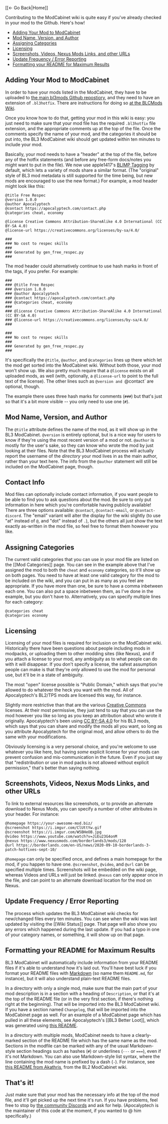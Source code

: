 [[← Go Back|Home]]

Contributing to the ModCabinet wiki is quite easy if you've already checked
in your mod to the Github.  Here's how!

- [Adding Your Mod to ModCabinet](#adding-your-mod-to-modcabinet)
- [Mod Name, Version, and Author](#mod-name-version-and-author)
- [Assigning Categories](#assigning-categories)
- [Licensing](#licensing)
- [Screenshots, Videos, Nexus Mods Links, and other URLs](#screenshots-videos-nexus-mods-links-and-other-urls)
- [Update Frequency / Error Reporting](#update-frequency--error-reporting)
- [Formatting your README for Maximum Results](#formatting-your-readme-for-maximum-results)

## Adding Your Mod to ModCabinet

In order to have your mods listed in the ModCabinet, they have to be uploaded
to [the main bl3mods Github repostiory](https://github.com/BLCM/bl3mods), and
they need to have an extension of `.bl3hotfix`.  There are instructions for
doing so [at the BLCMods Wiki](https://github.com/BLCM/BLCMods/wiki/Borderlands-3-Contribution).

Once you know how to do that, getting your mod in this wiki is easy: you just
need to make sure that your mod file has the required `.bl3hotfix` file
extension, and the appropriate comments up at the top of the file.  Once the
comments specify the name of your mod, and the categories it should be put
into, the BL3 ModCabinet wiki should get updated within ten minutes to include
your mod.

Basically, your mod needs to have a "header" at the top of the file, before any
of the hotfix statements (and before any free-form docs/notes you might want
to put in the file).  We now use apple1417's
[BLIMP Tagging](https://github.com/apple1417/blcmm-parsing/tree/master/blimp#tag-intepretation)
by default, which lets a variety of mods share a similar format.  (The "original"
style of BL3 mod metadata is still supported for the time being, but new mods
are encouraged to use the new format.)  For example, a mod header might look
like this:

    @title Free Respec
    @version 1.0.0
    @author Apocalyptech
    @contact https://apocalyptech.com/contact.php
    @categories cheat, economy

    @license Creative Commons Attribution-ShareAlike 4.0 International (CC BY-SA 4.0)
    @license-url https://creativecommons.org/licenses/by-sa/4.0/

    ###
    ### No cost to respec skills
    ###
    ### Generated by gen_free_respec.py
    ###

The mod header could alternatively continue to use hash marks in front of the tags,
if you prefer.  For example:

    ###
    ### @title Free Respec
    ### @version 1.0.0
    ### @author Apocalyptech
    ### @contact https://apocalyptech.com/contact.php
    ### @categories cheat, economy
    ###
    ### @license Creative Commons Attribution-ShareAlike 4.0 International (CC BY-SA 4.0)
    ### @license-url https://creativecommons.org/licenses/by-sa/4.0/
    ###

    ###
    ### No cost to respec skills
    ###
    ### Generated by gen_free_respec.py
    ###

It's specifically the `@title`, `@author`, and `@categories` lines up there which let the
mod get sorted into the ModCabinet wiki.  Without both those, your mod won't show up.
We also pretty much require that a `@license` exists on all uploaded mods, as well (with,
optionally, a `@license-url` to point to the full text of the license).  The other
lines such as `@version and `@contact` are optional, though.

The example there uses three hash marks for comments (`###`) but that's just so that
it's a bit more visible -- you only need to use one (`#`).

## Mod Name, Version, and Author

The `@title` attribute defines the name of the mod, as it will show up in the
BL3 ModCabinet.  `@version` is entirely optional, but is a nice way for users to
know if they're using the most recent version of a mod or not.  `@author` is
mostly for the user's sake, so they can know who wrote the mod by just looking
at their files.  Note that the BL3 ModCabinet process will actually report the
username of the *directory* your mod lives in as the main author, rather than
your text here.  The info from the `@author` statement will still be included
on the ModCabinet page, though.

## Contact Info

Mod files can optionally include contact information, if you want people to be
able to find you to ask questions about the mod.  Be sure to only put information
in here which you're comfortable having publicly available!  There are three
options available: `@contact`, `@contact-email`, or `@contact-discord`.  The
"email" variant will alter the display for the wiki slightly (to use "at"
instead of `@`, and "dot" instead of `.`), but the others all just show the
text exactly as-written in the mod file, so feel free to format them however
you like.

## Assigning Categories

The current valid categories that you can use in your mod file are listed on
the [[Mod Categories]] page.  You can see in the example above that I've assigned
the mod to both the `cheat` and `economy` categories, so it'll show up on
both pages.  You need to have at least one valid category for the mod to be
included on the wiki, and you can put in as many as you feel are appropriate.
If you have more than one, be sure to have a comma inbetween each one.  You can
also put a space inbetween them, as I've done in the example, but you don't
have to.  Alternatively, you can specify multiple lines for each category:

    @categories cheat
    @categories economy

## Licensing

Licensing of your mod files is required for inclusion on the ModCabinet wiki.
Historically there have been questions about people including mods in modpacks, or
uploading them to other modding sites (like Nexus), and if you attach a
license to your mod, any ambiguity as to what people can do with it
will disappear.  If you don't specify a license, the safest assumption people
can make is that they're *only* allowed to use the mod for personal use,
but it'll be in a state of ambiguity.

The most "open" license possible is "Public Domain," which says that you're
allowed to do whatever the heck you want with the mod.  All of Apocalyptech's
BL2/TPS mods are licensed this way, for instance.

Slightly more restrictive than that are the various [Creative Commons](https://creativecommons.org/)
licenses.  At their most permissive, they just tend to say that you can use
the mod however you like so long as you keep an attribution about who wrote
it originally.  Apocalyptech's been using [CC BY-SA 4.0](https://creativecommons.org/licenses/by-sa/4.0/)
for his BL3 mods, which says that you can share and modify the mods all you
want, so long as you attribute Apocalyptech for the original mod, and allow
others to do the same with your modifications.

Obviously licensing is a very personal choice, and you're welcome to use
whatever you like here, but having *some* explicit license for your mods can
prevent confusion and mis-communication in the future.  Even if you just
say that "redistribution or use in mod packs is not allowed without explicit
permission," that's better than saying nothing.

## Screenshots, Videos, Nexus Mods Links, and other URLs

To link to external resources like screenshots, or to provide an alternate
download to Nexus Mods, you can specify a number of other attributes in your
header.  For instance:

    @homepage https://your-awesome-mod.biz/
    @screenshot https://i.imgur.com/ClUttYw.gif
    @screenshot https://i.imgur.com/W5BHeOB.jpg
    @video https://www.youtube.com/watch?v=JiEu23G4onM
    @nexus https://www.nexusmods.com/borderlands3/mods/128
    @url https://borderlands.com/en-US/news/2020-09-10-borderlands-3-patch-hotfixes-sept-10/

`@homepage` can only be specified once, and defines a main homepage for the mod,
if you happen to have one.  `@screenshot`, `@video`, and `@url` can be specified
multiple times.  Screenshots will be embedded on the wiki page, whereas Videos and
URLs will just be linked.  `@nexus` can only appear once in the file, and can
point to an alternate download location for the mod on Nexus.

## Update Frequency / Error Reporting

The process which updates the BL3 ModCabinet wiki checks for new/changed files
every ten minutes.  You can see when the wiki was last updated by visiting
the [[Wiki Status]] page.  That page will also show you any errors which
happened during the last update.  If you had a typo in one of your category
names, or something, it will show up on that page.

## Formatting your README for Maximum Results

BL3 ModCabinet will automatically include information from your README files if
it's able to understand how it's laid out.  You'll have best luck if you
format your README files with [Markdown](https://guides.github.com/features/mastering-markdown/)
(so name them `README.md`, for instance), but it will also understand
plain-text README files.

In a directory with only a single mod, make sure that the main part of
your mod description is in a section with a heading of `Description`, or
that it's at the top of the README file (or in the very first section,
if there's nothing right at the beginning).  That will be imported into
the BL3 ModCabinet wiki.  If you have a section named `Changelog`, that will
be imported into the ModCabinet page as well.  For an example of a
ModCabinet page which has pulled in all these elements, see Apocalyptech's
[[BL3 Better Loot]], which was generated using
[this README](https://raw.githubusercontent.com/BLCM/bl3mods/master/Apocalyptech/loot_changes/better_loot/README.md).

In a directory with multiple mods, ModCabinet needs to have a clearly-marked
section of the README file which has the same name as the mod.  Sections
in the modfile can be marked with any of the usual Markdown-style section
headings such as hashes (`#`) or underlines (`---` or `===`), even if it's
not Markdown.  You can also use Markdown-style list syntax, where the line
containing the mod name is prefixed by a dash (`-`).  For instance, see [this README from
Akathris](https://raw.githubusercontent.com/BLCM/BLCMods/master/Borderlands%202%20mods/Akathris/README.md),
from the BL2 ModCabinet wiki.

## That's it!

Just make sure that your mod has the necessary info at the top of the mod
file, and it'll get picked up the next time it's run.  If you have problems,
feel free to stop by [the community Discords](http://borderlandsmodding.com/community/)
and ask for help.  (Apocalyptech is the maintainer of this code at the moment,
if you wanted to @ him specifically.)

